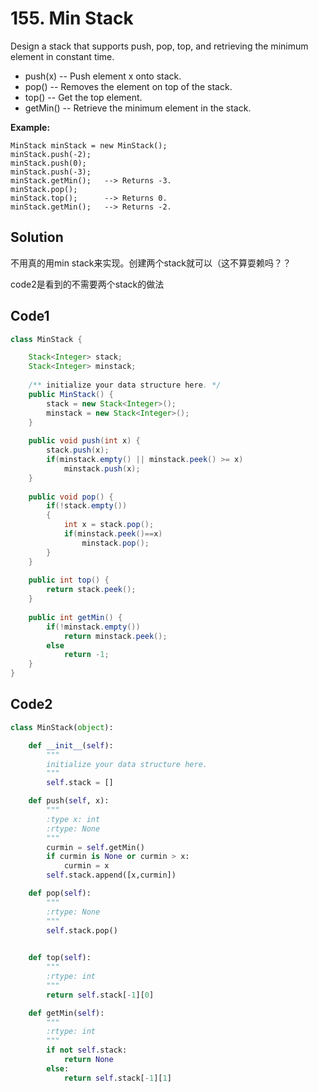 # 155. Min Stack

Design a stack that supports push, pop, top, and retrieving the minimum element in constant time.

- push(x) -- Push element x onto stack.
- pop() -- Removes the element on top of the stack.
- top() -- Get the top element.
- getMin() -- Retrieve the minimum element in the stack.



**Example:**

```
MinStack minStack = new MinStack();
minStack.push(-2);
minStack.push(0);
minStack.push(-3);
minStack.getMin();   --> Returns -3.
minStack.pop();
minStack.top();      --> Returns 0.
minStack.getMin();   --> Returns -2.
```



## Solution

不用真的用min stack来实现。创建两个stack就可以（这不算耍赖吗？？

code2是看到的不需要两个stack的做法





## Code1

```java
class MinStack {

    Stack<Integer> stack;
    Stack<Integer> minstack;
    
    /** initialize your data structure here. */
    public MinStack() {
        stack = new Stack<Integer>();
        minstack = new Stack<Integer>();
    }
    
    public void push(int x) {
        stack.push(x);
        if(minstack.empty() || minstack.peek() >= x)
            minstack.push(x);
    }
    
    public void pop() {
        if(!stack.empty())
        {
            int x = stack.pop();
            if(minstack.peek()==x)
                minstack.pop();
        }
    }
    
    public int top() {
        return stack.peek();
    }
    
    public int getMin() {
        if(!minstack.empty())
            return minstack.peek();
        else
            return -1;
    }
}
```



## Code2

```python
class MinStack(object):

    def __init__(self):
        """
        initialize your data structure here.
        """
        self.stack = []

    def push(self, x):
        """
        :type x: int
        :rtype: None
        """
        curmin = self.getMin()
        if curmin is None or curmin > x:
            curmin = x
        self.stack.append([x,curmin])        

    def pop(self):
        """
        :rtype: None
        """
        self.stack.pop()
        

    def top(self):
        """
        :rtype: int
        """
        return self.stack[-1][0]

    def getMin(self):
        """
        :rtype: int
        """
        if not self.stack:
            return None
        else:
            return self.stack[-1][1]
```

